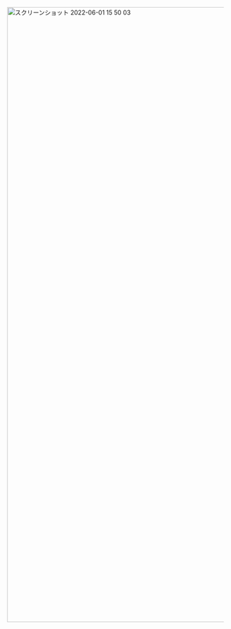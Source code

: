<img width="1430" alt="スクリーンショット 2022-06-01 15 50 03" src="https://user-images.githubusercontent.com/84009331/171344798-d29166f4-77d1-43f8-b240-eb0933bdb982.png">
